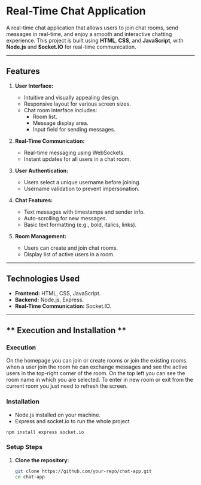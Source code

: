 # Real-Time Chat Application

A real-time chat application that allows users to join chat rooms, send messages in real-time, and enjoy a smooth and interactive chatting experience. This project is built using **HTML**, **CSS**, and **JavaScript**, with **Node.js** and **Socket.IO** for real-time communication.

---

## **Features**

1. **User Interface:**
   - Intuitive and visually appealing design.
   - Responsive layout for various screen sizes.
   - Chat room interface includes:
     - Room list.
     - Message display area.
     - Input field for sending messages.

2. **Real-Time Communication:**
   - Real-time messaging using WebSockets.
   - Instant updates for all users in a chat room.

3. **User Authentication:**
   - Users select a unique username before joining.
   - Username validation to prevent impersonation.

4. **Chat Features:**
   - Text messages with timestamps and sender info.
   - Auto-scrolling for new messages.
   - Basic text formatting (e.g., bold, italics, links).

5. **Room Management:**
   - Users can create and join chat rooms.
   - Display list of active users in a room.

---

## **Technologies Used**

- **Frontend:** HTML, CSS, JavaScript.
- **Backend:** Node.js, Express.
- **Real-Time Communication:** Socket.IO.

---

## ** Execution and Installation **

### Execution 
On the homepage you can join or create rooms or join the existing rooms.
when a user join the room he can exchange messages and see the active users in the top-right corner of the room.
On the top left you can see the room name in which you are selected.
To enter in new room or exit from the current room you just need to refresh the screen.

### **Installation**
- Node.js installed on your machine.
- Express and socket.io to run the whole project 
```
npm install express socket.io
```
### **Setup Steps**
1. **Clone the repository:**
   ```bash
   git clone https://github.com/your-repo/chat-app.git
   cd chat-app
